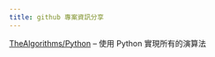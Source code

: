 ```yaml
---
title: github 專案資訊分享 
---
```


[TheAlgorithms/Python](https://github.com/TheAlgorithms/Python) – 使用 Python 實現所有的演算法